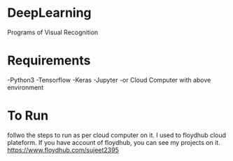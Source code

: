 # DeepLearning
Programs of Visual Recognition

# Requirements
-Python3
-Tensorflow
-Keras
-Jupyter
-or Cloud Computer with above environment
# To Run
follwo the steps to run as per cloud computer on it.
I used to floydhub cloud plateform. If you have account of floydhub, you can see my projects on it.
https://www.floydhub.com/sujeet2395
